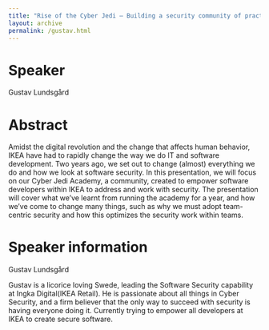 ```yaml
---
title: "Rise of the Cyber Jedi – Building a security community of practice"
layout: archive
permalink: /gustav.html
---
```


# Speaker

Gustav Lundsgård

# Abstract

Amidst the digital revolution and the change that affects human behavior, IKEA have had to rapidly change the way we do IT and software development. Two years ago, we set out to change (almost) everything we do and how we look at software security. In this presentation, we will focus on our Cyber Jedi Academy, a community, created to empower software developers within IKEA to address and work with security. The presentation will cover what we’ve learnt from running the academy for a year, and how we’ve come to change many things, such as why we must adopt team-centric security and how this optimizes the security work within teams.

# Speaker information

Gustav Lundsgård

Gustav is a licorice loving Swede, leading the Software Security capability at Ingka Digital(IKEA Retail). He is passionate about all things in Cyber Security, and a firm believer that the only way to succeed with security is having everyone doing it. Currently trying to empower all developers at IKEA to create secure software.
